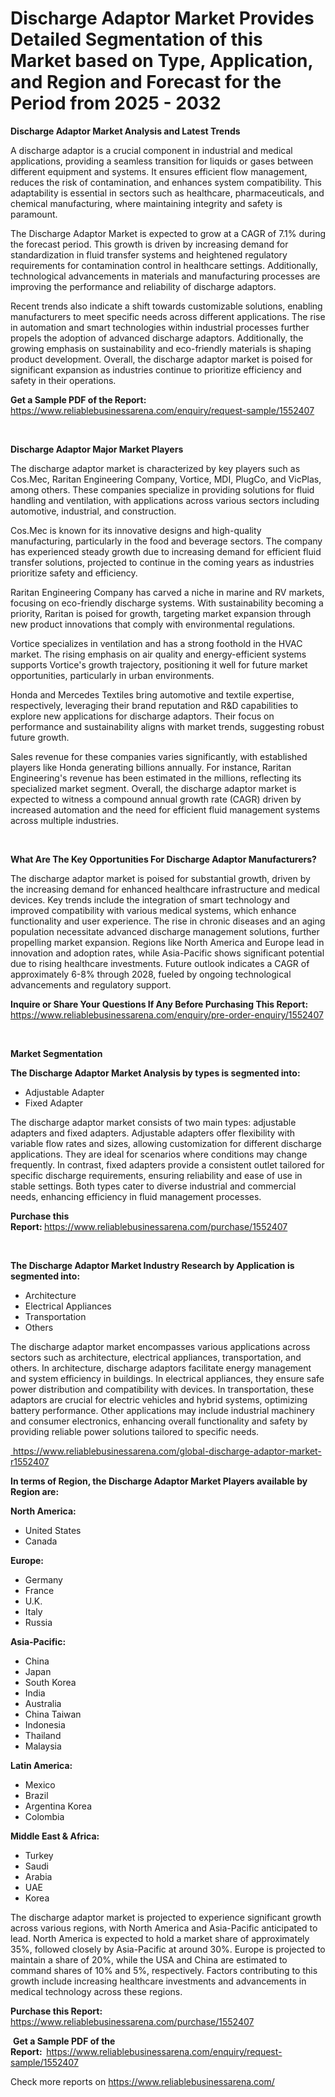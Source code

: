 <p><h1>Discharge Adaptor Market Provides Detailed Segmentation of this Market based on Type, Application, and Region and Forecast for the Period from 2025 - 2032</h1></p><p><strong>Discharge Adaptor Market Analysis and Latest Trends</strong></p>
<p><p>A discharge adaptor is a crucial component in industrial and medical applications, providing a seamless transition for liquids or gases between different equipment and systems. It ensures efficient flow management, reduces the risk of contamination, and enhances system compatibility. This adaptability is essential in sectors such as healthcare, pharmaceuticals, and chemical manufacturing, where maintaining integrity and safety is paramount.</p><p>The Discharge Adaptor Market is expected to grow at a CAGR of 7.1% during the forecast period. This growth is driven by increasing demand for standardization in fluid transfer systems and heightened regulatory requirements for contamination control in healthcare settings. Additionally, technological advancements in materials and manufacturing processes are improving the performance and reliability of discharge adaptors. </p><p>Recent trends also indicate a shift towards customizable solutions, enabling manufacturers to meet specific needs across different applications. The rise in automation and smart technologies within industrial processes further propels the adoption of advanced discharge adaptors. Additionally, the growing emphasis on sustainability and eco-friendly materials is shaping product development. Overall, the discharge adaptor market is poised for significant expansion as industries continue to prioritize efficiency and safety in their operations.</p></p>
<p><strong>Get a Sample PDF of the Report:&nbsp;</strong> <a href="https://www.reliablebusinessarena.com/enquiry/request-sample/1552407?utm_campaign=3575&utm_medium=2&utm_source=Github&utm_content=ia&utm_term=11042025&utm_id=discharge-adaptor">https://www.reliablebusinessarena.com/enquiry/request-sample/1552407</a></p>
<p>&nbsp;</p>
<p><strong>Discharge Adaptor Major Market Players</strong></p>
<p><p>The discharge adaptor market is characterized by key players such as Cos.Mec, Raritan Engineering Company, Vortice, MDI, PlugCo, and VicPlas, among others. These companies specialize in providing solutions for fluid handling and ventilation, with applications across various sectors including automotive, industrial, and construction.</p><p>Cos.Mec is known for its innovative designs and high-quality manufacturing, particularly in the food and beverage sectors. The company has experienced steady growth due to increasing demand for efficient fluid transfer solutions, projected to continue in the coming years as industries prioritize safety and efficiency.</p><p>Raritan Engineering Company has carved a niche in marine and RV markets, focusing on eco-friendly discharge systems. With sustainability becoming a priority, Raritan is poised for growth, targeting market expansion through new product innovations that comply with environmental regulations.</p><p>Vortice specializes in ventilation and has a strong foothold in the HVAC market. The rising emphasis on air quality and energy-efficient systems supports Vortice's growth trajectory, positioning it well for future market opportunities, particularly in urban environments.</p><p>Honda and Mercedes Textiles bring automotive and textile expertise, respectively, leveraging their brand reputation and R&D capabilities to explore new applications for discharge adaptors. Their focus on performance and sustainability aligns with market trends, suggesting robust future growth.</p><p>Sales revenue for these companies varies significantly, with established players like Honda generating billions annually. For instance, Raritan Engineering's revenue has been estimated in the millions, reflecting its specialized market segment. Overall, the discharge adaptor market is expected to witness a compound annual growth rate (CAGR) driven by increased automation and the need for efficient fluid management systems across multiple industries.</p></p>
<p>&nbsp;</p>
<p><strong>What Are The Key Opportunities For Discharge Adaptor Manufacturers?</strong></p>
<p><p>The discharge adaptor market is poised for substantial growth, driven by the increasing demand for enhanced healthcare infrastructure and medical devices. Key trends include the integration of smart technology and improved compatibility with various medical systems, which enhance functionality and user experience. The rise in chronic diseases and an aging population necessitate advanced discharge management solutions, further propelling market expansion. Regions like North America and Europe lead in innovation and adoption rates, while Asia-Pacific shows significant potential due to rising healthcare investments. Future outlook indicates a CAGR of approximately 6-8% through 2028, fueled by ongoing technological advancements and regulatory support.</p></p>
<p><strong>Inquire or Share Your Questions If Any Before Purchasing This Report:</strong> <a href="https://www.reliablebusinessarena.com/enquiry/pre-order-enquiry/1552407?utm_campaign=3575&utm_medium=2&utm_source=Github&utm_content=ia&utm_term=11042025&utm_id=discharge-adaptor">https://www.reliablebusinessarena.com/enquiry/pre-order-enquiry/1552407</a></p>
<p>&nbsp;</p>
<p><strong>Market Segmentation</strong></p>
<p><strong>The Discharge Adaptor Market Analysis by types is segmented into:</strong></p>
<p><ul><li>Adjustable Adapter</li><li>Fixed Adapter</li></ul></p>
<p><p>The discharge adaptor market consists of two main types: adjustable adapters and fixed adapters. Adjustable adapters offer flexibility with variable flow rates and sizes, allowing customization for different discharge applications. They are ideal for scenarios where conditions may change frequently. In contrast, fixed adapters provide a consistent outlet tailored for specific discharge requirements, ensuring reliability and ease of use in stable settings. Both types cater to diverse industrial and commercial needs, enhancing efficiency in fluid management processes.</p></p>
<p><strong>Purchase this Report:&nbsp;</strong><a href="https://www.reliablebusinessarena.com/purchase/1552407?utm_campaign=3575&utm_medium=2&utm_source=Github&utm_content=ia&utm_term=11042025&utm_id=discharge-adaptor">https://www.reliablebusinessarena.com/purchase/1552407</a></p>
<p>&nbsp;</p>
<p><strong>The Discharge Adaptor Market Industry Research by Application is segmented into:</strong></p>
<p><ul><li>Architecture</li><li>Electrical Appliances</li><li>Transportation</li><li>Others</li></ul></p>
<p><p>The discharge adaptor market encompasses various applications across sectors such as architecture, electrical appliances, transportation, and others. In architecture, discharge adaptors facilitate energy management and system efficiency in buildings. In electrical appliances, they ensure safe power distribution and compatibility with devices. In transportation, these adaptors are crucial for electric vehicles and hybrid systems, optimizing battery performance. Other applications may include industrial machinery and consumer electronics, enhancing overall functionality and safety by providing reliable power solutions tailored to specific needs.</p></p>
<p><a href="https://www.reliablebusinessarena.com/global-discharge-adaptor-market-r1552407?utm_campaign=3575&utm_medium=2&utm_source=Github&utm_content=ia&utm_term=11042025&utm_id=discharge-adaptor">&nbsp;https://www.reliablebusinessarena.com/global-discharge-adaptor-market-r1552407</a></p>
<p><strong>In terms of Region, the Discharge Adaptor Market Players available by Region are:</strong></p>
<p>
    <p> <strong> North America: </strong>
        <ul>
            <li>United States</li>
            <li>Canada</li>
        </ul>
        </p> 
    <p> <strong> Europe: </strong>
        <ul>
            <li>Germany</li>
            <li>France</li>
            <li>U.K.</li>
            <li>Italy</li>
            <li>Russia</li>
        </ul>
        </p> 
    <p> <strong> Asia-Pacific: </strong>
        <ul>
            <li>China</li>
            <li>Japan</li>
            <li>South Korea</li>
            <li>India</li>
            <li>Australia</li>
            <li>China Taiwan</li>
            <li>Indonesia</li>
            <li>Thailand</li>
            <li>Malaysia</li>
        </ul>
        </p> 
    <p> <strong> Latin America: </strong>
        <ul>
            <li>Mexico</li>
            <li>Brazil</li>
            <li>Argentina Korea</li>
            <li>Colombia</li>
        </ul>
        </p> 
    <p> <strong> Middle East & Africa: </strong>
        <ul>
            <li>Turkey</li>
            <li>Saudi</li>
            <li>Arabia</li>
            <li>UAE</li>
            <li>Korea</li>
        </ul>
    </p>
    </p>
<p><p>The discharge adaptor market is projected to experience significant growth across various regions, with North America and Asia-Pacific anticipated to lead. North America is expected to hold a market share of approximately 35%, followed closely by Asia-Pacific at around 30%. Europe is projected to maintain a share of 20%, while the USA and China are estimated to command shares of 10% and 5%, respectively. Factors contributing to this growth include increasing healthcare investments and advancements in medical technology across these regions.</p></p>
<p><strong>Purchase this Report: </strong><a href="https://www.reliablebusinessarena.com/purchase/1552407?utm_campaign=3575&utm_medium=2&utm_source=Github&utm_content=ia&utm_term=11042025&utm_id=discharge-adaptor">https://www.reliablebusinessarena.com/purchase/1552407</a></p>
<p>&nbsp;<strong>Get a Sample PDF of the Report:&nbsp;&nbsp;</strong><a href="https://www.reliablebusinessarena.com/enquiry/request-sample/1552407?utm_campaign=3575&utm_medium=2&utm_source=Github&utm_content=ia&utm_term=11042025&utm_id=discharge-adaptor">https://www.reliablebusinessarena.com/enquiry/request-sample/1552407</a></p>
<p><strong></strong></p>
<p>Check more reports on <a href="https://www.reliablebusinessarena.com/?utm_campaign=3575&utm_medium=2&utm_source=Github&utm_content=ia&utm_term=11042025&utm_id=discharge-adaptor">https://www.reliablebusinessarena.com/</a></p>